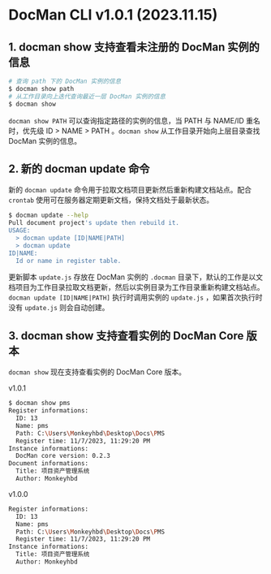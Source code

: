 # DocMan CLI v1.0.1 (2023.11.15)

## 1. docman show 支持查看未注册的 DocMan 实例的信息

```sh
# 查询 path 下的 DocMan 实例的信息
$ docman show path
# 从工作目录向上迭代查询最近一层 DocMan 实例的信息
$ docman show
```

`docman show PATH` 可以查询指定路径的实例的信息，当 PATH 与 NAME/ID 重名时，优先级 ID > NAME > PATH 。`docman show` 从工作目录开始向上层目录查找 DocMan 实例的信息。

## 2. 新的 docman update 命令

新的 `docman update` 命令用于拉取文档项目更新然后重新构建文档站点。配合 `crontab` 使用可在服务器定期更新文档，保持文档处于最新状态。

```sh
$ docman update --help
Pull document project's update then rebuild it.
USAGE:
  > docman update [ID|NAME|PATH]
  > docman update
ID|NAME:
  Id or name in register table.
```

更新脚本 `update.js` 存放在 DocMan 实例的 `.docman` 目录下，默认的工作是以文档项目为工作目录拉取文档更新，然后以实例目录为工作目录重新构建文档站点。`docman update [ID|NAME|PATH]` 执行时调用实例的 `update.js` ，如果首次执行时没有 `update.js` 则会自动创建。

## 3. docman show 支持查看实例的 DocMan Core 版本

`docman show` 现在支持查看实例的 DocMan Core 版本。

v1.0.1

```sh
$ docman show pms
Register informations:
  ID: 13
  Name: pms
  Path: C:\Users\Monkeyhbd\Desktop\Docs\PMS
  Register time: 11/7/2023, 11:29:20 PM
Instance informations: 
  DocMan core version: 0.2.3
Document informations:
  Title: 项目资产管理系统
  Author: Monkeyhbd
```

v1.0.0

```sh
Register informations:
  ID: 13
  Name: pms
  Path: C:\Users\Monkeyhbd\Desktop\Docs\PMS
  Register time: 11/7/2023, 11:29:20 PM
Instance informations:
  Title: 项目资产管理系统
  Author: Monkeyhbd
```
